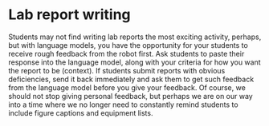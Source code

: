 # Lab report writing 

Students may not find writing lab reports the most exciting activity, perhaps, but with language models, you have the opportunity for your students to receive rough feedback from the robot first. Ask students to paste their response into the language model, along with your criteria for how you want the report to be (context). If students submit reports with obvious deficiencies, send it back immediately and ask them to get such feedback from the language model before you give your feedback. Of course, we should not stop giving personal feedback, but perhaps we are on our way into a time where we no longer need to constantly remind students to include figure captions and equipment lists.
